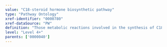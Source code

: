 ```yaml
---
value: "C18-steroid hormone biosynthetic pathway"
type: "Pathway Ontology"
xref-identifier: "0000780"
xref-dataSource: "PW"
definition: "Those metabolic reactions involved in the synthesis of C18-steroid hormones. Pregnenolone, a C21 steroid derived from cholesterol, and progesterone, to which pregnenolone can be converted, provide the starting material for the C21, C19 and C18 steroid hormones. The C18 class is represented by estrogens. The major natural estrogens are beta-estradiol - the primary estrogen, the estrone of menopause and the estriol of pregnancy."
level: "Level 4+"
parents: ['0000040']
---
```

